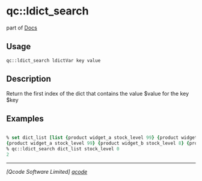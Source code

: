 qc::ldict_search
================

part of [Docs](.)

Usage
-----
`
        qc::ldict_search ldictVar key value
    `

Description
-----------
Return the first index of the dict that contains the value $value for the key $key

Examples
--------
```tcl

% set dict_list [list {product widget_a stock_level 99} {product widget_b stock_level 8} {product widget_c stock_level 0}]
{product widget_a stock_level 99} {product widget_b stock_level 8} {product widget_c stock_level 0}
% qc::ldict_search dict_list stock_level 0
2
```

----------------------------------
*[Qcode Software Limited] [qcode]*

[qcode]: http://www.qcode.co.uk "Qcode Software"